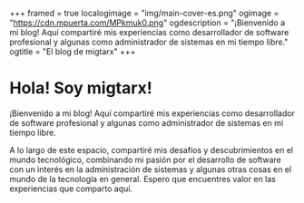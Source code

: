 +++
framed = true
localogimage = "img/main-cover-es.png"
ogimage = "https://cdn.mpuerta.com/MPkmuk0.png"
ogdescription = "¡Bienvenido a mi blog! Aquí compartiré mis experiencias como desarrollador de software profesional y algunas como administrador de sistemas en mi tiempo libre."
ogtitle = "El blog de migtarx"
+++
# Hola! Soy migtarx!

¡Bienvenido a mi blog! Aquí compartiré mis experiencias como desarrollador de software profesional y algunas como administrador de sistemas en mi tiempo libre.

A lo largo de este espacio, compartiré mis desafíos y descubrimientos en el mundo tecnológico, combinando mi pasión por el desarrollo de software con un interés en la administración de sistemas y algunas otras cosas en el mundo de la tecnología en general. Espero que encuentres valor en las experiencias que comparto aquí.
